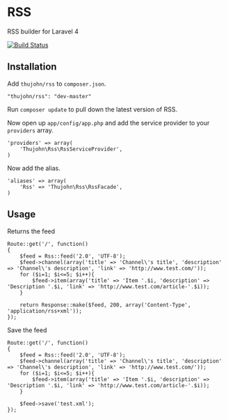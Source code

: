 # RSS

RSS builder for Laravel 4

[![Build Status](https://travis-ci.org/thujohn/rss-l4.png?branch=master)](https://travis-ci.org/thujohn/rss-l4)


## Installation

Add `thujohn/rss` to `composer.json`.

    "thujohn/rss": "dev-master"
    
Run `composer update` to pull down the latest version of RSS.

Now open up `app/config/app.php` and add the service provider to your `providers` array.

    'providers' => array(
        'Thujohn\Rss\RssServiceProvider',
    )

Now add the alias.

    'aliases' => array(
        'Rss' => 'Thujohn\Rss\RssFacade',
    )


## Usage

Returns the feed

	Route::get('/', function()
	{
		$feed = Rss::feed('2.0', 'UTF-8');
		$feed->channel(array('title' => 'Channel\'s title', 'description' => 'Channel\'s description', 'link' => 'http://www.test.com/'));
		for ($i=1; $i<=5; $i++){
			$feed->item(array('title' => 'Item '.$i, 'description' => 'Description '.$i, 'link' => 'http://www.test.com/article-'.$i));
		}

		return Response::make($feed, 200, array('Content-Type', 'application/rss+xml'));
	});

Save the feed

	Route::get('/', function()
	{
		$feed = Rss::feed('2.0', 'UTF-8');
		$feed->channel(array('title' => 'Channel\'s title', 'description' => 'Channel\'s description', 'link' => 'http://www.test.com/'));
		for ($i=1; $i<=5; $i++){
			$feed->item(array('title' => 'Item '.$i, 'description' => 'Description '.$i, 'link' => 'http://www.test.com/article-'.$i));
		}

		$feed->save('test.xml');
	});
